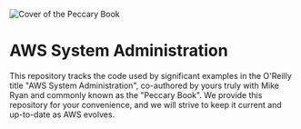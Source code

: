 ![Cover of the Peccary Book](https://pbs.twimg.com/media/DjvG0sBX0AAjwOZ.jpg:large)

# AWS System Administration

This repository tracks the code used by significant examples in the O'Reilly title "AWS System Administration", co-authored by yours truly with Mike Ryan and commonly known as the "Peccary Book". We provide this repository for your convenience, and we will strive to keep it current and up-to-date as AWS evolves. 
